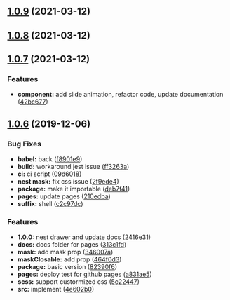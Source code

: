 ## [1.0.9](https://github.com/therunninghub/vue-drawer/compare/v1.0.8...v1.0.9) (2021-03-12)



## [1.0.8](https://github.com/therunninghub/vue-drawer/compare/v1.0.7...v1.0.8) (2021-03-12)



## [1.0.7](https://github.com/therunninghub/vue-drawer/compare/v1.0.6...v1.0.7) (2021-03-12)


### Features

* **component:** add slide animation, refactor code, update documentation ([42bc677](https://github.com/therunninghub/vue-drawer/commit/42bc67787a101f1e3d40a1b75dbe09afd2987ad1))



## [1.0.6](https://github.com/therunninghub/vue-drawer/compare/v1.0.5...v1.0.6) (2019-12-06)


### Bug Fixes

* **babel:** back ([f8901e9](https://github.com/therunninghub/vue-drawer/commit/f8901e954f11e24aa801bb1c0254a7fa344c290f))
* **build:** workaround jest issue ([ff3263a](https://github.com/therunninghub/vue-drawer/commit/ff3263a011b3afb9c553ee361bda35ba063b377c))
* **ci:** ci script ([09d6018](https://github.com/therunninghub/vue-drawer/commit/09d601878247eb853a0a9ae911f5e179643b0d28))
* **nest mask:** fix css issue ([2f9ede4](https://github.com/therunninghub/vue-drawer/commit/2f9ede440d4c95fad5ca4966c7a7af60cedd832a))
* **package:** make it importable ([deb7f41](https://github.com/therunninghub/vue-drawer/commit/deb7f41e98ee8d280f6ff4deaad6bab39c0270c9))
* **pages:** update pages ([210edba](https://github.com/therunninghub/vue-drawer/commit/210edbae8383f70e39857112da60608b2e8035f3))
* **suffix:** shell ([c2c97dc](https://github.com/therunninghub/vue-drawer/commit/c2c97dcc2bac0de76b226452cce8a9c5ba18a71a))


### Features

* **1.0.0:** nest drawer and update docs ([2416e31](https://github.com/therunninghub/vue-drawer/commit/2416e313a6eae9899a0108e946c5c2405b882ece))
* **docs:** docs folder for pages ([313c1fd](https://github.com/therunninghub/vue-drawer/commit/313c1fd38cc7eb833dd4c3f35437c504b0e4d454))
* **mask:** add mask prop ([346007a](https://github.com/therunninghub/vue-drawer/commit/346007afd932dd976393214085a35966f1435448))
* **maskClosable:** add prop ([464f0d3](https://github.com/therunninghub/vue-drawer/commit/464f0d306b18ae114900921435694848bd92afa3))
* **package:** basic version ([82390f6](https://github.com/therunninghub/vue-drawer/commit/82390f6f2f16664c79717053e47847fa91e3b952))
* **pages:** deploy test for github pages ([a831ae5](https://github.com/therunninghub/vue-drawer/commit/a831ae5ea1e2650e35143f16e6a807eedf615777))
* **scss:** support custormized css ([5c22447](https://github.com/therunninghub/vue-drawer/commit/5c22447ca17f591d892cacb7641a30c1a5612138))
* **src:** implement ([4e602b0](https://github.com/therunninghub/vue-drawer/commit/4e602b09584f1e8b5a6062506e7d2b6942804097))



